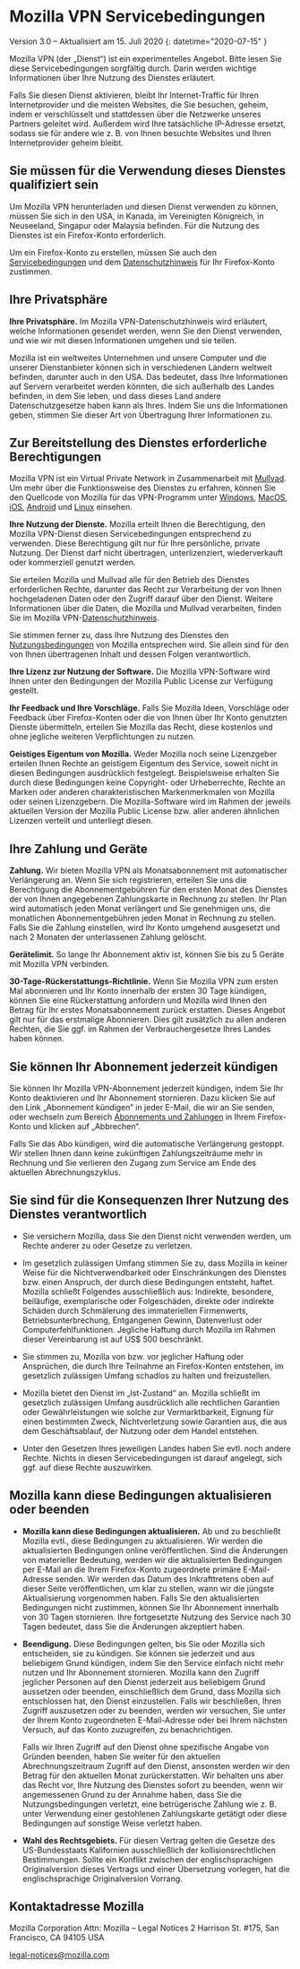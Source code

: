 # Mozilla VPN Servicebedingungen

Version 3.0 – Aktualisiert am 15. Juli 2020
{: datetime="2020-07-15" }

Mozilla VPN (der „Dienst“) ist ein experimentelles Angebot. Bitte lesen Sie diese Servicebedingungen sorgfältig durch. Darin werden wichtige Informationen über Ihre Nutzung des Dienstes erläutert.

Falls Sie diesen Dienst aktivieren, bleibt Ihr Internet-Traffic für Ihren Internetprovider und die meisten Websites, die Sie besuchen, geheim, indem er verschlüsselt und stattdessen über die Netzwerke unseres Partners geleitet wird. Außerdem wird Ihre tatsächliche IP-Adresse ersetzt, sodass sie für andere wie z. B. von Ihnen besuchte Websites und Ihren Internetprovider geheim bleibt.

## Sie müssen für die Verwendung dieses Dienstes qualifiziert sein

Um Mozilla VPN herunterladen und diesen Dienst verwenden zu können, müssen Sie sich in den USA, in Kanada, im Vereinigten Königreich, in Neuseeland, Singapur oder Malaysia befinden. Für die Nutzung des Dienstes ist ein Firefox-Konto erforderlich.

Um ein Firefox-Konto zu erstellen, müssen Sie auch den [Servicebedingungen](https://www.mozilla.org/about/legal/terms/services/) und dem [Datenschutzhinweis](https://www.mozilla.org/privacy/firefox/) für Ihr Firefox-Konto zustimmen.

## Ihre Privatsphäre

__Ihre Privatsphäre.__ Im Mozilla VPN-Datenschutzhinweis wird erläutert, welche Informationen gesendet werden, wenn Sie den Dienst verwenden, und wie wir mit diesen Informationen umgehen und sie teilen.

Mozilla ist ein weltweites Unternehmen und unsere Computer und die unserer Dienstanbieter können sich in verschiedenen Ländern weltweit befinden, darunter auch in den USA. Das bedeutet, dass Ihre Informationen auf Servern verarbeitet werden könnten, die sich außerhalb des Landes befinden, in dem Sie leben, und dass dieses Land andere Datenschutzgesetze haben kann als Ihres. Indem Sie uns die Informationen geben, stimmen Sie dieser Art von Übertragung Ihrer Informationen zu.

## Zur Bereitstellung des Dienstes erforderliche Berechtigungen

Mozilla VPN ist ein Virtual Private Network in Zusammenarbeit mit [Mullvad](https://mullvad.net). Um mehr über die Funktionsweise des Dienstes zu erfahren, können Sie den Quellcode von Mozilla für das VPN-Programm unter [Windows](https://github.com/mozilla-services/guardian-vpn-windows), [MacOS](https://github.com/mozilla-mobile/mozilla-vpn-client/), [iOS](https://github.com/mozilla-mobile/guardian-vpn-ios), [Android](https://github.com/mozilla-mobile/guardian-vpn-android) und [Linux](https://github.com/mozilla-mobile/mozilla-vpn-client/) einsehen.

__Ihre Nutzung der Dienste.__ Mozilla erteilt Ihnen die Berechtigung, den Mozilla VPN-Dienst diesen Servicebedingungen entsprechend zu verwenden. Diese Berechtigung gilt nur für Ihre persönliche, private Nutzung. Der Dienst darf nicht übertragen, unterlizenziert, wiederverkauft oder kommerziell genutzt werden.

Sie erteilen Mozilla und Mullvad alle für den Betrieb des Dienstes erforderlichen Rechte, darunter das Recht zur Verarbeitung der von Ihnen hochgeladenen Daten oder den Zugriff darauf über den Dienst. Weitere Informationen über die Daten, die Mozilla und Mullvad verarbeiten, finden Sie im Mozilla VPN-[Datenschutzhinweis](https://www.mozilla.org/privacy/mozilla-vpn/).

Sie stimmen ferner zu, dass Ihre Nutzung des Dienstes den [Nutzungsbedingungen](https://www.mozilla.org/about/legal/acceptable-use/) von Mozilla entsprechen wird. Sie allein sind für den von Ihnen übertragenen Inhalt und dessen Folgen verantwortlich.

__Ihre Lizenz zur Nutzung der Software.__ Die Mozilla VPN-Software wird Ihnen unter den Bedingungen der Mozilla Public License zur Verfügung gestellt.

__Ihr Feedback und Ihre Vorschläge.__ Falls Sie Mozilla Ideen, Vorschläge oder Feedback über Firefox-Konten oder die von Ihnen über Ihr Konto genutzten Dienste übermitteln, erteilen Sie Mozilla das Recht, diese kostenlos und ohne jegliche weiteren Verpflichtungen zu nutzen.

__Geistiges Eigentum von Mozilla.__ Weder Mozilla noch seine Lizenzgeber erteilen Ihnen Rechte an geistigem Eigentum des Service, soweit nicht in diesen Bedingungen ausdrücklich festgelegt. Beispielsweise erhalten Sie durch diese Bedingungen keine Copyright- oder Urheberrechte, Rechte an Marken oder anderen charakteristischen Markenmerkmalen von Mozilla oder seinen Lizenzgebern. Die Mozilla-Software wird im Rahmen der jeweils aktuellen Version der Mozilla Public License bzw. aller anderen ähnlichen Lizenzen verteilt und unterliegt diesen.

## Ihre Zahlung und Geräte

__Zahlung.__ Wir bieten Mozilla VPN als Monatsabonnement mit automatischer Verlängerung an. Wenn Sie sich registrieren, erteilen Sie uns die Berechtigung die Abonnementgebühren für den ersten Monat des Dienstes der von Ihnen angegebenen Zahlungskarte in Rechnung zu stellen. Ihr Plan wird automatisch jeden Monat verlängert und Sie genehmigen uns, die monatlichen Abonnementgebühren jeden Monat in Rechnung zu stellen. Falls Sie die Zahlung einstellen, wird Ihr Konto umgehend ausgesetzt und nach 2 Monaten der unterlassenen Zahlung gelöscht.

__Gerätelimit.__ So lange Ihr Abonnement aktiv ist, können Sie bis zu 5 Geräte mit Mozilla VPN verbinden.

__30-Tage-Rückerstattungs-Richtlinie.__ Wenn Sie Mozilla VPN zum ersten Mal abonnieren und Ihr Konto innerhalb der ersten 30 Tage kündigen, können Sie eine Rückerstattung anfordern und Mozilla wird Ihnen den Betrag für Ihr erstes Monatsabonnement zurück erstatten. Dieses Angebot gilt nur für das erstmalige Abonnieren. Dies gilt zusätzlich zu allen anderen Rechten, die Sie ggf. im Rahmen der Verbrauchergesetze Ihres Landes haben können.

## Sie können Ihr Abonnement jederzeit kündigen

Sie können Ihr Mozilla VPN-Abonnement jederzeit kündigen, indem Sie Ihr Konto deaktivieren und Ihr Abonnement stornieren. Dazu klicken Sie auf den Link „Abonnement kündigen“ in jeder E-Mail, die wir an Sie senden, oder wechseln zum Bereich [Abonnements und Zahlungen](https://subscriptions.firefox.com) in Ihrem Firefox-Konto und klicken auf „Abbrechen“.

Falls Sie das Abo kündigen, wird die automatische Verlängerung gestoppt. Wir stellen Ihnen dann keine zukünftigen Zahlungszeiträume mehr in Rechnung und Sie verlieren den Zugang zum Service am Ende des aktuellen Abrechnungszyklus.

## Sie sind für die Konsequenzen Ihrer Nutzung des Dienstes verantwortlich

* Sie versichern Mozilla, dass Sie den Dienst nicht verwenden werden, um Rechte anderer zu oder Gesetze zu verletzen.

* Im gesetzlich zulässigen Umfang stimmen Sie zu, dass Mozilla in keiner Weise für die Nichtverwendbarkeit oder Einschränkungen des Dienstes bzw. einen Anspruch, der durch diese Bedingungen entsteht, haftet. Mozilla schließt Folgendes ausschließlich aus: Indirekte, besondere, beiläufige, exemplarische oder Folgeschäden, direkte oder indirekte Schäden durch Schmälerung des immateriellen Firmenwerts, Betriebsunterbrechung, Entgangenen Gewinn, Datenverlust oder Computerfehlfunktionen. Jegliche Haftung durch Mozilla im Rahmen dieser Vereinbarung ist auf US$ 500 beschränkt.

* Sie stimmen zu, Mozilla von bzw. vor jeglicher Haftung oder Ansprüchen, die durch Ihre Teilnahme an Firefox-Konten entstehen, im gesetzlich zulässigen Umfang schadlos zu halten und freizustellen.

* Mozilla bietet den Dienst im „Ist-Zustand“ an. Mozilla schließt im gesetzlich zulässigen Umfang ausdrücklich alle rechtlichen Garantien oder Gewährleistungen wie solche zur Vermarktbarkeit, Eignung für einen bestimmten Zweck, Nichtverletzung sowie Garantien aus, die aus dem Geschäftsablauf, der Nutzung oder dem Handel entstehen.

* Unter den Gesetzen Ihres jeweiligen Landes haben Sie evtl. noch andere Rechte. Nichts in diesen Servicebedingungen ist darauf angelegt, sich ggf. auf diese Rechte auszuwirken.

## Mozilla kann diese Bedingungen aktualisieren oder beenden

* __Mozilla kann diese Bedingungen aktualisieren.__ Ab und zu beschließt Mozilla evtl., diese Bedingungen zu aktualisieren. Wir werden die aktualisierten Bedingungen online veröffentlichen. Sind die Änderungen von materieller Bedeutung, werden wir die aktualisierten Bedingungen per E-Mail an die Ihrem Firefox-Konto zugeordnete primäre E-Mail-Adresse senden. Wir werden das Datum des Inkrafttretens oben auf dieser Seite veröffentlichen, um klar zu stellen, wann wir die jüngste Aktualisierung vorgenommen haben. Falls Sie den aktualisierten Bedingungen nicht zustimmen, können Sie Ihr Abonnement innerhalb von 30 Tagen stornieren. Ihre fortgesetzte Nutzung des Service nach 30 Tagen bedeutet, dass Sie die Änderungen akzeptiert haben.

* __Beendigung.__ Diese Bedingungen gelten, bis Sie oder Mozilla sich entscheiden, sie zu kündigen. Sie können sie jederzeit und aus beliebigem Grund kündigen, indem Sie den Service einfach nicht mehr nutzen und Ihr Abonnement stornieren. Mozilla kann den Zugriff jeglicher Personen auf den Dienst jederzeit aus beliebigem Grund aussetzen oder beenden, einschließlich dem Grund, dass Mozilla sich entschlossen hat, den Dienst einzustellen. Falls wir beschließen, Ihren Zugriff auszusetzen oder zu beenden, werden wir versuchen, Sie unter der Ihrem Konto zugeordneten E-Mail-Adresse oder bei Ihrem nächsten Versuch, auf das Konto zuzugreifen, zu benachrichtigen.

  Falls wir Ihren Zugriff auf den Dienst ohne spezifische Angabe von Gründen beenden, haben Sie weiter für den aktuellen Abrechnungszeitraum Zugriff auf den Dienst, ansonsten werden wir den Betrag für den aktuellen Monat zurückerstatten. Wir behalten uns aber das Recht vor, Ihre Nutzung des Dienstes sofort zu beenden, wenn wir angemessenen Grund zu der Annahme haben, dass Sie die Nutzungsbedingungen verletzt, eine betrügerische Zahlung wie z. B. unter Verwendung einer gestohlenen Zahlungskarte getätigt oder diese Bedingungen auf sonstige Weise verletzt haben.

* __Wahl des Rechtsgebiets.__ Für diesen Vertrag gelten die Gesetze des US-Bundesstaats Kalifornien ausschließlich der kollisionsrechtlichen Bestimmungen. Sollte ein Konflikt zwischen der englischsprachigen Originalversion dieses Vertrags und einer Übersetzung vorlegen, hat die englischsprachige Originalversion Vorrang.

## Kontaktadresse Mozilla

Mozilla Corporation
Attn: Mozilla – Legal Notices
2 Harrison St. #175,
San Francisco, CA 94105 USA

legal-notices@mozilla.com
